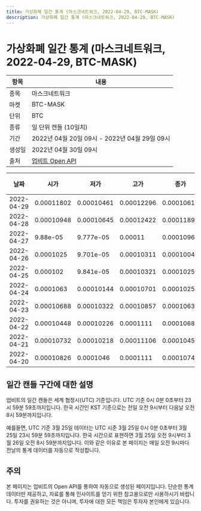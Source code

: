 ```yaml
---
title: 가상화폐 일간 통계 (마스크네트워크, 2022-04-29, BTC-MASK)
description: 가상화폐 일간 통계 (마스크네트워크, 2022-04-29, BTC-MASK)
---
```



가상화폐 일간 통계 (마스크네트워크, 2022-04-29, BTC-MASK)
===

|항목|내용|
|--|--|
|종목|마스크네트워크|
|마켓|BTC-MASK|
|단위|BTC|
|종류|일 단위 캔들 (10일치)|
|기간|2022년 04월 20일 09시 - 2022년 04월 29일 09시|
|생성일|2022년 04월 30일 09시|
|출처|[업비트 Open API](https://docs.upbit.com)|


|날짜|시가|저가|고가|종가|비고|
|--|--|--|--|--|--|
|2022-04-29|0.00011802|0.00010461|0.00012296|0.00010616|    |
|2022-04-28|0.00010948|0.00010645|0.00012422|0.00011891|    |
|2022-04-27|9.88e-05|9.777e-05|0.00011|0.00010965|    |
|2022-04-26|0.0001025|9.701e-05|0.00010311|0.00010044|    |
|2022-04-25|0.000102|9.841e-05|0.00010321|0.0001025|    |
|2022-04-24|0.0001063|0.00010144|0.00010701|0.0001025|    |
|2022-04-23|0.00010688|0.00010322|0.00010857|0.0001063|    |
|2022-04-22|0.00010448|0.00010226|0.0001111|0.00010689|    |
|2022-04-21|0.00010732|0.00010218|0.00011106|0.00010453|    |
|2022-04-20|0.00010826|0.0001046|0.0001111|0.00010741|    |


일간 캔들 구간에 대한 설명
---


업비트의 일간 캔들은 세계 협정시(UTC) 기준입니다. 
UTC 기준 0시 0분 0초부터 23시 59분 59초까지입니다. 
한국 시간인 KST 기준으로는 전일 오전 9시부터 다음날 오전 8시 59분까지입니다. 


예를들면, UTC 기준 3월 25일 데이터는 UTC 시준 3월 25일 0시 0분 0초부터 3월 25일 23시 59분 59초까지입니다. 
한국 시간으로 표현하면 3월 25일 오전 9시부터 3월 26일 오전 8시 59분까지입니다. 
이와 같은 이유로 본 페이지는 매일 오전 9시마다 전날의 통계 데이터를 자동으로 작성합니다. 


주의
---


본 페이지는 업비트의 Open API를 통하여 자동으로 생성된 페이지입니다. 
단순한 통계 데이터만 제공하고, 자료를 통해 인사이트를 얻기 위한 참고용으로만 사용하시기 바랍니다. 
투자를 권유하는 것은 아니며, 투자에 대한 모든 책임은 투자자 본인에게 있습니다. 
